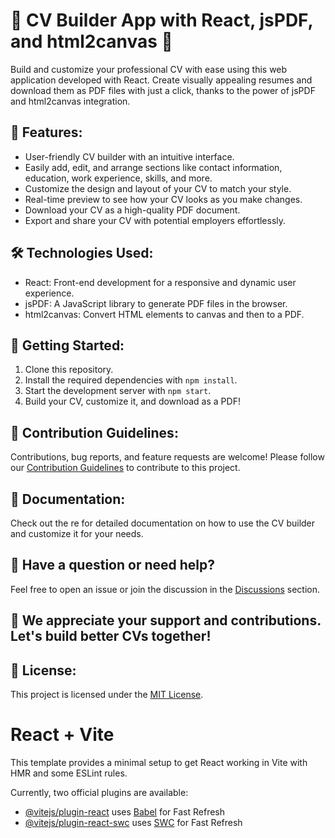 # 📄 CV Builder App with React, jsPDF, and html2canvas 🚀

Build and customize your professional CV with ease using this web application developed with React. Create visually appealing resumes and download them as PDF files with just a click, thanks to the power of jsPDF and html2canvas integration.

## 🌟 Features:
- User-friendly CV builder with an intuitive interface.
- Easily add, edit, and arrange sections like contact information, education, work experience, skills, and more.
- Customize the design and layout of your CV to match your style.
- Real-time preview to see how your CV looks as you make changes.
- Download your CV as a high-quality PDF document.
- Export and share your CV with potential employers effortlessly.

## 🛠️ Technologies Used:
- React: Front-end development for a responsive and dynamic user experience.
- jsPDF: A JavaScript library to generate PDF files in the browser.
- html2canvas: Convert HTML elements to canvas and then to a PDF.

## 🚧 Getting Started:
1. Clone this repository.
2. Install the required dependencies with `npm install`.
3. Start the development server with `npm start`.
4. Build your CV, customize it, and download as a PDF!

## 📝 Contribution Guidelines:
Contributions, bug reports, and feature requests are welcome! Please follow our [Contribution Guidelines](CONTRIBUTING.md) to contribute to this project.

## 📄 Documentation:
Check out the re for detailed documentation on how to use the CV builder and customize it for your needs.

## 📢 Have a question or need help?
Feel free to open an issue or join the discussion in the [Discussions](https://github.com/yourusername/your-repo/discussions) section.

## 👏 We appreciate your support and contributions. Let's build better CVs together!

## 📝 License:
This project is licensed under the [MIT License](LICENSE).


# React + Vite

This template provides a minimal setup to get React working in Vite with HMR and some ESLint rules.

Currently, two official plugins are available:

- [@vitejs/plugin-react](https://github.com/vitejs/vite-plugin-react/blob/main/packages/plugin-react/README.md) uses [Babel](https://babeljs.io/) for Fast Refresh
- [@vitejs/plugin-react-swc](https://github.com/vitejs/vite-plugin-react-swc) uses [SWC](https://swc.rs/) for Fast Refresh
